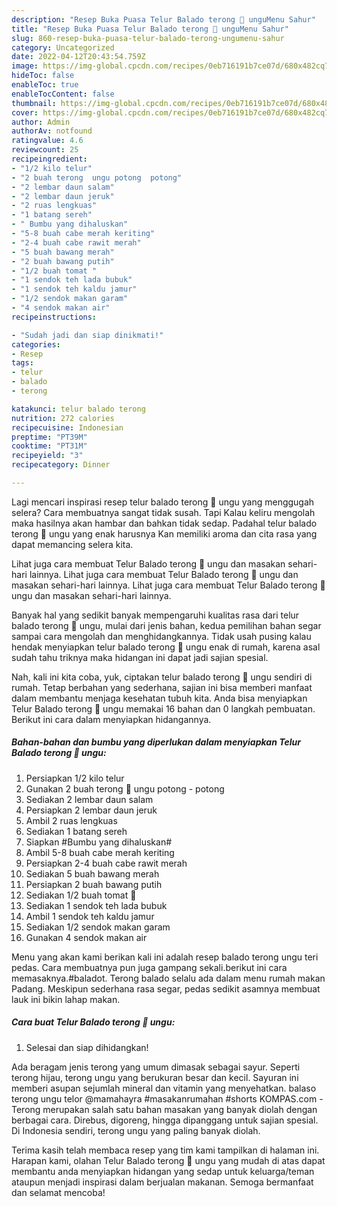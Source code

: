 ```yaml
---
description: "Resep Buka Puasa Telur Balado terong 🍆 unguMenu Sahur"
title: "Resep Buka Puasa Telur Balado terong 🍆 unguMenu Sahur"
slug: 860-resep-buka-puasa-telur-balado-terong-ungumenu-sahur
category: Uncategorized
date: 2022-04-12T20:43:54.759Z
image: https://img-global.cpcdn.com/recipes/0eb716191b7ce07d/680x482cq70/telur-balado-terong-ungu-foto-resep-utama.jpg
hideToc: false
enableToc: true
enableTocContent: false
thumbnail: https://img-global.cpcdn.com/recipes/0eb716191b7ce07d/680x482cq70/telur-balado-terong-ungu-foto-resep-utama.jpg
cover: https://img-global.cpcdn.com/recipes/0eb716191b7ce07d/680x482cq70/telur-balado-terong-ungu-foto-resep-utama.jpg
author: Admin
authorAv: notfound
ratingvalue: 4.6
reviewcount: 25
recipeingredient:
- "1/2 kilo telur"
- "2 buah terong  ungu potong  potong"
- "2 lembar daun salam"
- "2 lembar daun jeruk"
- "2 ruas lengkuas"
- "1 batang sereh"
- " Bumbu yang dihaluskan"
- "5-8 buah cabe merah keriting"
- "2-4 buah cabe rawit merah"
- "5 buah bawang merah"
- "2 buah bawang putih"
- "1/2 buah tomat "
- "1 sendok teh lada bubuk"
- "1 sendok teh kaldu jamur"
- "1/2 sendok makan garam"
- "4 sendok makan air"
recipeinstructions:

- "Sudah jadi dan siap dinikmati!"
categories:
- Resep
tags:
- telur
- balado
- terong

katakunci: telur balado terong 
nutrition: 272 calories
recipecuisine: Indonesian
preptime: "PT39M"
cooktime: "PT31M"
recipeyield: "3"
recipecategory: Dinner

---
```



Lagi mencari inspirasi resep telur balado terong 🍆 ungu yang menggugah selera? Cara membuatnya sangat tidak susah. Tapi Kalau keliru mengolah maka hasilnya akan hambar dan bahkan tidak sedap. Padahal telur balado terong 🍆 ungu yang enak harusnya Kan memiliki aroma dan cita rasa yang dapat memancing selera kita.


Lihat juga cara membuat Telur Balado terong 🍆 ungu dan masakan sehari-hari lainnya. Lihat juga cara membuat Telur Balado terong 🍆 ungu dan masakan sehari-hari lainnya. Lihat juga cara membuat Telur Balado terong 🍆 ungu dan masakan sehari-hari lainnya.

Banyak hal yang sedikit banyak mempengaruhi kualitas rasa dari telur balado terong 🍆 ungu, mulai dari jenis bahan, kedua pemilihan bahan segar sampai cara mengolah dan menghidangkannya. Tidak usah pusing kalau hendak menyiapkan telur balado terong 🍆 ungu enak di rumah, karena asal sudah tahu triknya maka hidangan ini dapat jadi sajian spesial.


Nah, kali ini kita coba, yuk, ciptakan telur balado terong 🍆 ungu sendiri di rumah. Tetap berbahan yang sederhana, sajian ini bisa memberi manfaat dalam membantu menjaga kesehatan tubuh kita. Anda bisa menyiapkan Telur Balado terong 🍆 ungu memakai 16 bahan dan 0 langkah pembuatan. Berikut ini cara dalam menyiapkan hidangannya.

<!--inarticleads1-->

##### Bahan-bahan dan bumbu yang diperlukan dalam menyiapkan Telur Balado terong 🍆 ungu:

1. Persiapkan 1/2 kilo telur
1. Gunakan 2 buah terong 🍆 ungu potong - potong
1. Sediakan 2 lembar daun salam
1. Persiapkan 2 lembar daun jeruk
1. Ambil 2 ruas lengkuas
1. Sediakan 1 batang sereh
1. Siapkan  #Bumbu yang dihaluskan#
1. Ambil 5-8 buah cabe merah keriting
1. Persiapkan 2-4 buah cabe rawit merah
1. Sediakan 5 buah bawang merah
1. Persiapkan 2 buah bawang putih
1. Sediakan 1/2 buah tomat 🍅
1. Sediakan 1 sendok teh lada bubuk
1. Ambil 1 sendok teh kaldu jamur
1. Sediakan 1/2 sendok makan garam
1. Gunakan 4 sendok makan air


Menu yang akan kami berikan kali ini adalah resep balado terong ungu teri pedas. Cara membuatnya pun juga gampang sekali.berikut ini cara memasaknya.#baladot. Terong balado selalu ada dalam menu rumah makan Padang. Meskipun sederhana rasa segar, pedas sedikit asamnya membuat lauk ini bikin lahap makan. 

<!--inarticleads2-->

##### Cara buat Telur Balado terong 🍆 ungu:


1. Selesai dan siap dihidangkan!

Ada beragam jenis terong yang umum dimasak sebagai sayur. Seperti terong hijau, terong ungu yang berukuran besar dan kecil. Sayuran ini memberi asupan sejumlah mineral dan vitamin yang menyehatkan. balaso terong ungu telor @mamahayra #masakanrumahan #shorts KOMPAS.com - Terong merupakan salah satu bahan masakan yang banyak diolah dengan berbagai cara. Direbus, digoreng, hingga dipanggang untuk sajian spesial. Di Indonesia sendiri, terong ungu yang paling banyak diolah. 

Terima kasih telah membaca resep yang tim kami tampilkan di halaman ini. Harapan kami, olahan Telur Balado terong 🍆 ungu yang mudah di atas dapat membantu anda menyiapkan hidangan yang sedap untuk keluarga/teman ataupun menjadi inspirasi dalam berjualan makanan. Semoga bermanfaat dan selamat mencoba!
